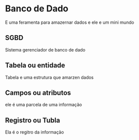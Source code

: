 # Banco de Dado
E uma feramenta para amazernar dados e ele e um mini mundo

## SGBD
Sistema gerenciador de banco de dado

## Tabela ou entidade
Tabela e uma estrutura que amarzen dados

## Campos ou atributos
ele é uma parcela de uma informação

## Registro ou Tubla
Ela é o regitro da informação

## 

